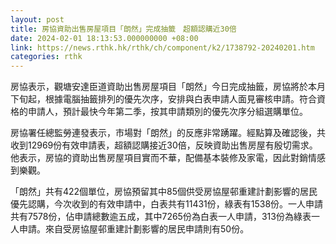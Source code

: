```yaml
---
layout: post
title: 房協資助出售房屋項目「朗然」完成抽籤　超額認購近30倍
date: 2024-02-01 18:13:53.000000000 +08:00
link: https://news.rthk.hk/rthk/ch/component/k2/1738792-20240201.htm
categories: rthk
---
```


房協表示，觀塘安達臣道資助出售房屋項目「朗然」今日完成抽籤，房協將於本月下旬起，根據電腦抽籤排列的優先次序，安排與白表申請人面見審核申請。符合資格的申請人，預計最快今年第二季，按其申請類別的優先次序分組選購單位。

房協署任總監勞連發表示，市場對「朗然」的反應非常踴躍。經點算及確認後，共收到12969份有效申請表，超額認購接近30倍，反映資助出售房屋有殷切需求。他表示，房協的資助出售房屋項目實而不華，配備基本裝修及家電，因此對銷情感到樂觀。

「朗然」共有422個單位，房協預留其中85個供受房協屋邨重建計劃影響的居民優先認購，今次收到的有效申請中，白表共有11431份，綠表有1538份。一人申請共有7578份，佔申請總數逾五成，其中7265份為白表一人申請，313份為綠表一人申請。來自受房協屋邨重建計劃影響的居民申請則有50份。
